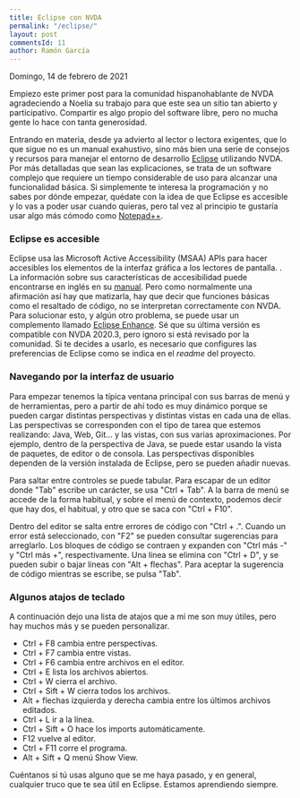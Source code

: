 ```yaml
---
title: Eclipse con NVDA
permalink: "/eclipse/"
layout: post
commentsId: 11
author: Ramón García
---
```


<footer>Domingo, 14 de febrero de 2021</footer>

Empiezo este primer post para la comunidad hispanohablante de NVDA agradeciendo a Noelia su trabajo para que este sea un sitio tan abierto y participativo. Compartir es algo propio del software libre, pero no mucha gente lo hace con tanta generosidad.

Entrando en materia, desde ya advierto al lector o lectora exigentes, que lo que sigue no es un manual exahustivo, sino más bien una serie de consejos y recursos para manejar el entorno de desarrollo [Eclipse](https://es.wikipedia.org/wiki/Eclipse_(software)) utilizando NVDA. Por más detalladas que sean las explicaciones, se trata de un software complejo que requiere un tiempo considerable de uso para alcanzar una funcionalidad básica. Si simplemente te interesa la programación y no sabes por dónde empezar, quédate con la idea de que Eclipse es accesible y lo vas a poder usar cuando quieras, pero tal vez al principio te gustaría usar algo más cómodo como [Notepad++](https://notepad-plus-plus.org/downloads/).

### Eclipse es accesible

Eclipse usa las Microsoft Active Accessibility (MSAA) APIs para hacer   accesibles los elementos de la interfaz gráfica  a los lectores de pantalla. . La información sobre sus  características de accesibilidad puede encontrarse en inglés en su [manual](https://rtist.hcldoc.com/help/topic/org.eclipse.platform.doc.user/concepts/accessibility/accessmain.htm). Pero como normalmente una afirmación así hay que matizarla, hay que decir que funciones básicas como el resaltado de código, no se interpretan correctamente con NVDA. Para solucionar esto, y algún otro problema, se puede usar un complemento llamado [Eclipse Enhance](https://github.com/albzan/eclipse-nvda). Sé que su última versión es compatible con  NVDA 2020.3, pero ignoro si está revisado por la comunidad. Si te decides a usarlo, es necesario que configures las preferencias de Eclipse como se indica en el *readme* del proyecto.

### Navegando por la interfaz de usuario

Para empezar tenemos la típica ventana principal con sus barras de menú y de herramientas, pero a partir de ahí todo es muy dinámico porque se pueden cargar distintas perspectivas y distintas vistas en cada una de ellas. Las perspectivas se corresponden con el tipo de tarea que estemos realizando: Java, Web, Git... y las vistas, con sus varias aproximaciones. Por ejemplo, dentro de la perspectiva de Java, se puede estar usando la vista de paquetes, de editor o de consola. Las perspectivas disponibles dependen de la versión instalada de Eclipse, pero se pueden añadir nuevas.

Para saltar entre controles se puede tabular. Para escapar de un editor donde "Tab" escribe un carácter, se usa "Ctrl + Tab". A la barra de menú se accede de la forma habitual, y sobre el menú de contexto, podemos decir que hay dos, el habitual, y otro que se saca con "Ctrl + F10".

Dentro del editor se salta entre errores de código con "Ctrl + .". Cuando un error está seleccionado, con "F2" se pueden consultar sugerencias para arreglarlo. Los bloques de código se contraen y expanden con "Ctrl más -" y "Ctrl más +", respectivamente. Una línea se elimina con "Ctrl + D", y se pueden subir o bajar líneas con "Alt + flechas". Para aceptar la sugerencia de código mientras se escribe, se pulsa "Tab".

### Algunos atajos de teclado

A continuación dejo una lista de atajos que a mí me son muy útiles, pero hay muchos más y se pueden personalizar.

- Ctrl + F8 cambia entre perspectivas.
- Ctrl + F7 cambia entre vistas.
- Ctrl + F6 cambia entre archivos en el editor.
- Ctrl + E  lista los archivos abiertos.
- Ctrl + W cierra el archivo.
- Ctrl + Sift + W cierra todos los archivos.
- Alt + flechas izquierda y derecha cambia entre los últimos archivos editados.
- Ctrl + L ir a la línea.
- Ctrl + Sift + O hace los imports automáticamente.
- F12 vuelve al editor.
- Ctrl + F11 corre el programa.
- Alt + Sift + Q menú Show View.

Cuéntanos si tú usas alguno que se me haya pasado, y en general, cualquier truco que te sea útil en Eclipse. Estamos aprendiendo siempre.
